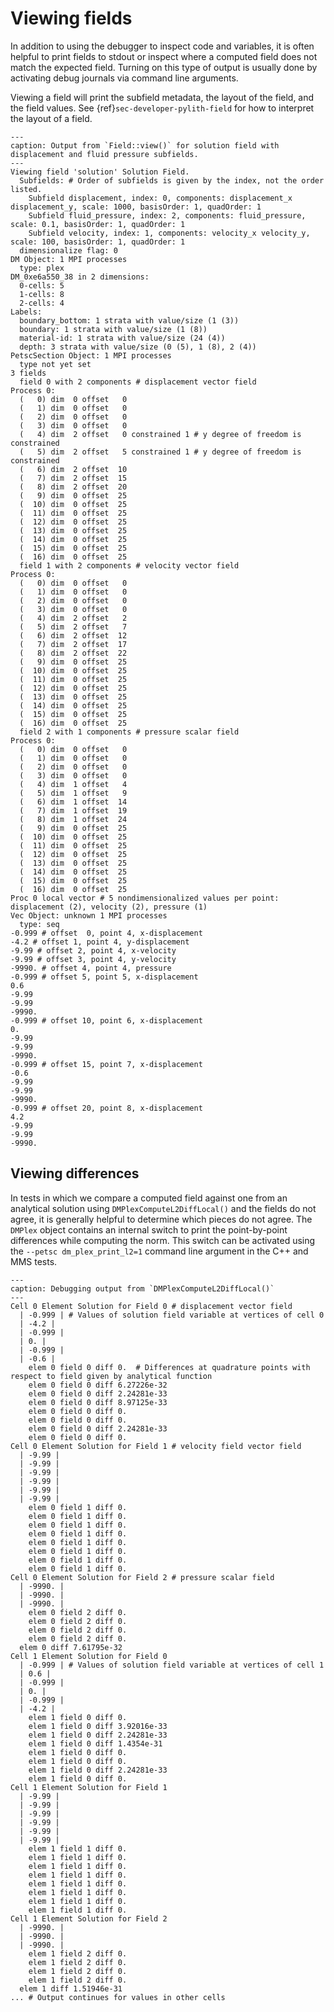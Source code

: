 # Viewing fields

In addition to using the debugger to inspect code and variables, it is often helpful to print fields to stdout or inspect where a computed field does not match the expected field.
Turning on this type of output is usually done by activating debug journals via command line arguments.

Viewing a field will print the subfield metadata, the layout of the field, and the field values.
See {ref}`sec-developer-pylith-field` for how to interpret the layout of a field.

```{code-block} console
---
caption: Output from `Field::view()` for solution field with displacement and fluid pressure subfields.
---
Viewing field 'solution' Solution Field.
  Subfields: # Order of subfields is given by the index, not the order listed.
    Subfield displacement, index: 0, components: displacement_x displacement_y, scale: 1000, basisOrder: 1, quadOrder: 1
    Subfield fluid_pressure, index: 2, components: fluid_pressure, scale: 0.1, basisOrder: 1, quadOrder: 1
    Subfield velocity, index: 1, components: velocity_x velocity_y, scale: 100, basisOrder: 1, quadOrder: 1
  dimensionalize flag: 0
DM Object: 1 MPI processes
  type: plex
DM_0xe6a550_38 in 2 dimensions:
  0-cells: 5
  1-cells: 8
  2-cells: 4
Labels:
  boundary_bottom: 1 strata with value/size (1 (3))
  boundary: 1 strata with value/size (1 (8))
  material-id: 1 strata with value/size (24 (4))
  depth: 3 strata with value/size (0 (5), 1 (8), 2 (4))
PetscSection Object: 1 MPI processes
  type not yet set
3 fields
  field 0 with 2 components # displacement vector field
Process 0:
  (   0) dim  0 offset   0
  (   1) dim  0 offset   0
  (   2) dim  0 offset   0
  (   3) dim  0 offset   0
  (   4) dim  2 offset   0 constrained 1 # y degree of freedom is constrained
  (   5) dim  2 offset   5 constrained 1 # y degree of freedom is constrained
  (   6) dim  2 offset  10
  (   7) dim  2 offset  15
  (   8) dim  2 offset  20
  (   9) dim  0 offset  25
  (  10) dim  0 offset  25
  (  11) dim  0 offset  25
  (  12) dim  0 offset  25
  (  13) dim  0 offset  25
  (  14) dim  0 offset  25
  (  15) dim  0 offset  25
  (  16) dim  0 offset  25
  field 1 with 2 components # velocity vector field
Process 0:
  (   0) dim  0 offset   0
  (   1) dim  0 offset   0
  (   2) dim  0 offset   0
  (   3) dim  0 offset   0
  (   4) dim  2 offset   2
  (   5) dim  2 offset   7
  (   6) dim  2 offset  12
  (   7) dim  2 offset  17
  (   8) dim  2 offset  22
  (   9) dim  0 offset  25
  (  10) dim  0 offset  25
  (  11) dim  0 offset  25
  (  12) dim  0 offset  25
  (  13) dim  0 offset  25
  (  14) dim  0 offset  25
  (  15) dim  0 offset  25
  (  16) dim  0 offset  25
  field 2 with 1 components # pressure scalar field
Process 0:
  (   0) dim  0 offset   0
  (   1) dim  0 offset   0
  (   2) dim  0 offset   0
  (   3) dim  0 offset   0
  (   4) dim  1 offset   4
  (   5) dim  1 offset   9
  (   6) dim  1 offset  14
  (   7) dim  1 offset  19
  (   8) dim  1 offset  24
  (   9) dim  0 offset  25
  (  10) dim  0 offset  25
  (  11) dim  0 offset  25
  (  12) dim  0 offset  25
  (  13) dim  0 offset  25
  (  14) dim  0 offset  25
  (  15) dim  0 offset  25
  (  16) dim  0 offset  25
Proc 0 local vector # 5 nondimensionalized values per point: displacement (2), velocity (2), pressure (1)
Vec Object: unknown 1 MPI processes
  type: seq
-0.999 # offset  0, point 4, x-displacement
-4.2 # offset 1, point 4, y-displacement
-9.99 # offset 2, point 4, x-velocity
-9.99 # offset 3, point 4, y-velocity
-9990. # offset 4, point 4, pressure
-0.999 # offset 5, point 5, x-displacement
0.6
-9.99
-9.99
-9990.
-0.999 # offset 10, point 6, x-displacement
0.
-9.99
-9.99
-9990.
-0.999 # offset 15, point 7, x-displacement
-0.6
-9.99
-9.99
-9990.
-0.999 # offset 20, point 8, x-displacement
4.2
-9.99
-9.99
-9990.
```

## Viewing differences

In tests in which we compare a computed field against one from an analytical solution using
`DMPlexComputeL2DiffLocal()` and the fields do not agree, it is generally helpful to determine which pieces do not agree.
The `DMPlex` object contains an internal switch to print the point-by-point differences while computing the norm.
This switch can be activated using the `--petsc dm_plex_print_l2=1` command line argument in the C++ and MMS tests.

```{code-block} console
---
caption: Debugging output from `DMPlexComputeL2DiffLocal()`
---
Cell 0 Element Solution for Field 0 # displacement vector field
  | -0.999 | # Values of solution field variable at vertices of cell 0
  | -4.2 |
  | -0.999 |
  | 0. |
  | -0.999 |
  | -0.6 |
    elem 0 field 0 diff 0.  # Differences at quadrature points with respect to field given by analytical function
    elem 0 field 0 diff 6.27226e-32
    elem 0 field 0 diff 2.24281e-33
    elem 0 field 0 diff 8.97125e-33
    elem 0 field 0 diff 0.
    elem 0 field 0 diff 0.
    elem 0 field 0 diff 2.24281e-33
    elem 0 field 0 diff 0.
Cell 0 Element Solution for Field 1 # velocity field vector field
  | -9.99 |
  | -9.99 |
  | -9.99 |
  | -9.99 |
  | -9.99 |
  | -9.99 |
    elem 0 field 1 diff 0.
    elem 0 field 1 diff 0.
    elem 0 field 1 diff 0.
    elem 0 field 1 diff 0.
    elem 0 field 1 diff 0.
    elem 0 field 1 diff 0.
    elem 0 field 1 diff 0.
    elem 0 field 1 diff 0.
Cell 0 Element Solution for Field 2 # pressure scalar field
  | -9990. |
  | -9990. |
  | -9990. |
    elem 0 field 2 diff 0.
    elem 0 field 2 diff 0.
    elem 0 field 2 diff 0.
    elem 0 field 2 diff 0.
  elem 0 diff 7.61795e-32
Cell 1 Element Solution for Field 0
  | -0.999 | # Values of solution field variable at vertices of cell 1
  | 0.6 |
  | -0.999 |
  | 0. |
  | -0.999 |
  | -4.2 |
    elem 1 field 0 diff 0.
    elem 1 field 0 diff 3.92016e-33
    elem 1 field 0 diff 2.24281e-33
    elem 1 field 0 diff 1.4354e-31
    elem 1 field 0 diff 0.
    elem 1 field 0 diff 0.
    elem 1 field 0 diff 2.24281e-33
    elem 1 field 0 diff 0.
Cell 1 Element Solution for Field 1
  | -9.99 |
  | -9.99 |
  | -9.99 |
  | -9.99 |
  | -9.99 |
  | -9.99 |
    elem 1 field 1 diff 0.
    elem 1 field 1 diff 0.
    elem 1 field 1 diff 0.
    elem 1 field 1 diff 0.
    elem 1 field 1 diff 0.
    elem 1 field 1 diff 0.
    elem 1 field 1 diff 0.
    elem 1 field 1 diff 0.
Cell 1 Element Solution for Field 2
  | -9990. |
  | -9990. |
  | -9990. |
    elem 1 field 2 diff 0.
    elem 1 field 2 diff 0.
    elem 1 field 2 diff 0.
    elem 1 field 2 diff 0.
  elem 1 diff 1.51946e-31
... # Output continues for values in other cells
```
